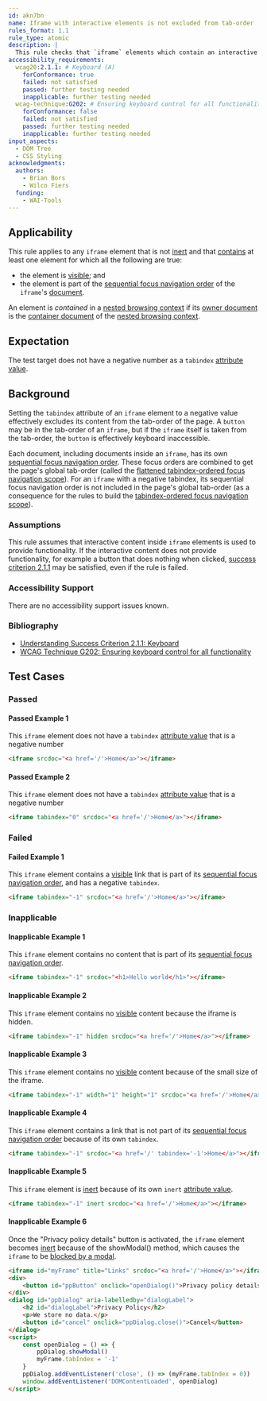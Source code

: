 ```yaml
---
id: akn7bn
name: Iframe with interactive elements is not excluded from tab-order
rules_format: 1.1
rule_type: atomic
description: |
  This rule checks that `iframe` elements which contain an interactive (tabbable) element are not excluded from sequential focus navigation.
accessibility_requirements:
  wcag20:2.1.1: # Keyboard (A)
    forConformance: true
    failed: not satisfied
    passed: further testing needed
    inapplicable: further testing needed
  wcag-technique:G202: # Ensuring keyboard control for all functionality
    forConformance: false
    failed: not satisfied
    passed: further testing needed
    inapplicable: further testing needed
input_aspects:
  - DOM Tree
  - CSS Styling
acknowledgments:
  authors:
    - Brian Bors
    - Wilco Fiers
  funding:
    - WAI-Tools
---
```


## Applicability

This rule applies to any `iframe` element that is not [inert][] and that [contains](#akn7bn:contain) at least one element for which all the following are true:

- the element is [visible][]; and
- the element is part of the [sequential focus navigation order][] of the `iframe`'s [document][].

An element is <dfn id="akn7bn:contain">contained</dfn> in a [nested browsing context][] if its [owner document][] is the [container document][] of the [nested browsing context][].

## Expectation

The test target does not have a negative number as a `tabindex` [attribute value][].

## Background

Setting the `tabindex` attribute of an `iframe` element to a negative value effectively excludes its content from the tab-order of the page. A `button` may be in the tab-order of an `iframe`, but if the `iframe` itself is taken from the tab-order, the `button` is effectively keyboard inaccessible.

Each document, including documents inside an `iframe`, has its own [sequential focus navigation order][]. These focus orders are combined to get the page's global tab-order (called the [flattened tabindex-ordered focus navigation scope][]). For an `iframe` with a negative tabindex, its sequential focus navigation order is not included in the page's global tab-order (as a consequence for the rules to build the [tabindex-ordered focus navigation scope][]).

### Assumptions

This rule assumes that interactive content inside `iframe` elements is used to provide functionality. If the interactive content does not provide functionality, for example a button that does nothing when clicked, [success criterion 2.1.1][sc211] may be satisfied, even if the rule is failed.

### Accessibility Support

There are no accessibility support issues known.

### Bibliography

- [Understanding Success Criterion 2.1.1: Keyboard](https://www.w3.org/WAI/WCAG22/Understanding/keyboard)
- [WCAG Technique G202: Ensuring keyboard control for all functionality](https://www.w3.org/WAI/WCAG22/Techniques/general/G202)

## Test Cases

### Passed

#### Passed Example 1

This `iframe` element does not have a `tabindex` [attribute value][] that is a negative number

```html
<iframe srcdoc="<a href='/'>Home</a>"></iframe>
```

#### Passed Example 2

This `iframe` element does not have a `tabindex` [attribute value][] that is a negative number

```html
<iframe tabindex="0" srcdoc="<a href='/'>Home</a>"></iframe>
```

### Failed

#### Failed Example 1

This `iframe` element contains a [visible][] link that is part of its [sequential focus navigation order][], and has a negative `tabindex`.

```html
<iframe tabindex="-1" srcdoc="<a href='/'>Home</a>"></iframe>
```

### Inapplicable

#### Inapplicable Example 1

This `iframe` element contains no content that is part of its [sequential focus navigation order][].

```html
<iframe tabindex="-1" srcdoc="<h1>Hello world</h1>"></iframe>
```

#### Inapplicable Example 2

This `iframe` element contains no [visible][] content because the iframe is hidden.

```html
<iframe tabindex="-1" hidden srcdoc="<a href='/'>Home</a>"></iframe>
```

#### Inapplicable Example 3

This `iframe` element contains no [visible][] content because of the small size of the iframe.

```html
<iframe tabindex="-1" width="1" height="1" srcdoc="<a href='/'>Home</a>"></iframe>
```

#### Inapplicable Example 4

This `iframe` element contains a link that is not part of its [sequential focus navigation order][] because of its own `tabindex`.

```html
<iframe tabindex="-1" srcdoc="<a href='/' tabindex='-1'>Home</a>"></iframe>
```

#### Inapplicable Example 5

This `iframe` element is [inert][] because of its own `inert` [attribute value][].

```html
<iframe tabindex="-1" inert srcdoc="<a href='/'>Home</a>"></iframe>
```

#### Inapplicable Example 6

Once the "Privacy policy details" button is activated, the `iframe` element becomes [inert][] because of the showModal() method, which causes the `iframe` to be [blocked by a modal].

```html
<iframe id="myFrame" title="Links" srcdoc="<a href='/'>Home</a>"></iframe>
<div>
	<button id="ppButton" onclick="openDialog()">Privacy policy details</button>
</div>
<dialog id="ppDialog" aria-labelledby="dialogLabel">
	<h2 id="dialogLabel">Privacy Policy</h2>
	<p>We store no data.</p>
	<button id="cancel" onclick="ppDialog.close()">Cancel</button>
</dialog>
<script>
	const openDialog = () => {
		ppDialog.showModal()
		myFrame.tabIndex = '-1'
	}
	ppDialog.addEventListener('close', () => (myFrame.tabIndex = 0))
	window.addEventListener('DOMContentLoaded', openDialog)
</script>
```

[attribute value]: #attribute-value 'Definition of Attribute Value'
[blocked by a modal]: https://html.spec.whatwg.org/multipage/interaction.html#blocked-by-a-modal-dialog
[container document]: https://html.spec.whatwg.org/#bc-container-document 'HTML browsing context container document, 2020/12/18'
[document]: https://html.spec.whatwg.org/multipage/dom.html#document 'HTML definition of document'
[flattened tabindex-ordered focus navigation scope]: https://html.spec.whatwg.org/multipage/interaction.html#flattened-tabindex-ordered-focus-navigation-scope 'HTML - Living Standard, 2022/07/08'
[inert]: #inert 'Definition of Inert'
[nested browsing context]: https://html.spec.whatwg.org/#nested-browsing-context 'HTML nested browsing context, 2020/12/18'
[owner document]: https://dom.spec.whatwg.org/#dom-node-ownerdocument 'DOM node owner document property, 2020/12/18'
[sc211]: https://www.w3.org/TR/WCAG22/#keyboard 'WCAG 2.2 Success criterion 2.1.1 Keyboard'
[sequential focus navigation order]: https://html.spec.whatwg.org/multipage/#sequential-focus-navigation 'HTML sequential focus navigation, 2020/12/18'
[tabindex-ordered focus navigation scope]: https://html.spec.whatwg.org/multipage/interaction.html#tabindex-ordered-focus-navigation-scope
[visible]: #visible 'Definition of visible'
